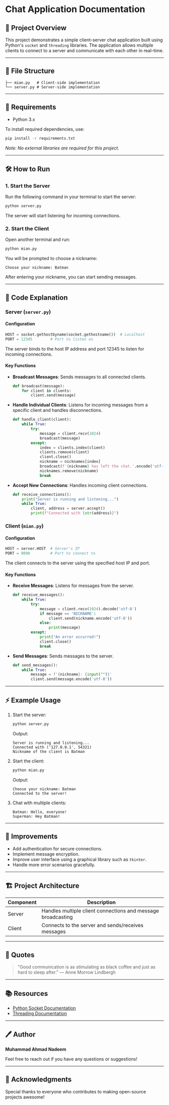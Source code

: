 # Chat Application Documentation

## 🚀 Project Overview
This project demonstrates a simple client-server chat application built using Python's `socket` and `threading` libraries. The application allows multiple clients to connect to a server and communicate with each other in real-time.

---

## 📁 File Structure

```plaintext
├── mian.py   # Client-side implementation
└── server.py # Server-side implementation
```

---

## 🔧 Requirements
- Python 3.x

To install required dependencies, use:
```bash
pip install -r requirements.txt
```
_Note: No external libraries are required for this project._

---

## 🛠️ How to Run

### **1. Start the Server**
Run the following command in your terminal to start the server:
```bash
python server.py
```
The server will start listening for incoming connections.

### **2. Start the Client**
Open another terminal and run:
```bash
python mian.py
```
You will be prompted to choose a nickname:
```plaintext
Choose your nickname: Batman
```
After entering your nickname, you can start sending messages.

---

## 📜 Code Explanation

### **Server (`server.py`)**

#### **Configuration**
```python
HOST = socket.gethostbyname(socket.gethostname())  # Localhost
PORT = 12345        # Port to listen on
```
The server binds to the host IP address and port 12345 to listen for incoming connections.

#### **Key Functions**
- **Broadcast Messages**: Sends messages to all connected clients.
  ```python
  def broadcast(message):
      for client in clients:
          client.send(message)
  ```
- **Handle Individual Clients**: Listens for incoming messages from a specific client and handles disconnections.
  ```python
  def handle_client(client):
      while True:
          try:
              message = client.recv(1024)
              broadcast(message)
          except:
              index = clients.index(client)
              clients.remove(client)
              client.close()
              nickname = nicknames[index]
              broadcast(f'{nickname} has left the chat.'.encode('utf-8'))
              nicknames.remove(nickname)
              break
  ```
- **Accept New Connections**: Handles incoming client connections.
  ```python
  def receive_connections():
      print("Server is running and listening...")
      while True:
          client, address = server.accept()
          print(f"Connected with {str(address)}")
  ```

### **Client (`mian.py`)**

#### **Configuration**
```python
HOST = server.HOST  # Server's IP
PORT = 9090         # Port to connect to
```
The client connects to the server using the specified host IP and port.

#### **Key Functions**
- **Receive Messages**: Listens for messages from the server.
  ```python
  def receive_messages():
      while True:
          try:
              message = client.recv(1024).decode('utf-8')
              if message == 'NICKNAME':
                  client.send(nickname.encode('utf-8'))
              else:
                  print(message)
          except:
              print("An error occurred!")
              client.close()
              break
  ```
- **Send Messages**: Sends messages to the server.
  ```python
  def send_messages():
      while True:
          message = f'{nickname}: {input("")}'
          client.send(message.encode('utf-8'))
  ```

---

## ⚡ Example Usage
1. Start the server:
   ```bash
   python server.py
   ```
   Output:
   ```plaintext
   Server is running and listening...
   Connected with ('127.0.0.1', 54321)
   Nickname of the client is Batman
   ```

2. Start the client:
   ```bash
   python mian.py
   ```
   Output:
   ```plaintext
   Choose your nickname: Batman
   Connected to the server!
   ```
3. Chat with multiple clients:
   ```plaintext
   Batman: Hello, everyone!
   Superman: Hey Batman!
   ```

---

## 📝 Improvements
- Add authentication for secure connections.
- Implement message encryption.
- Improve user interface using a graphical library such as `tkinter`.
- Handle more error scenarios gracefully.

---

## 🏗️ Project Architecture
| Component | Description |
|-----------|-------------|
| Server    | Handles multiple client connections and message broadcasting |
| Client    | Connects to the server and sends/receives messages |

---

## 💭 Quotes
> \"Good communication is as stimulating as black coffee and just as hard to sleep after.\" — Anne Morrow Lindbergh

---

## 📚 Resources
- [Python Socket Documentation](https://docs.python.org/3/library/socket.html)
- [Threading Documentation](https://docs.python.org/3/library/threading.html)

---

## 🖊️ Author
**Muhammad Ahmad Nadeem**

Feel free to reach out if you have any questions or suggestions!

---

## 🌟 Acknowledgments
Special thanks to everyone who contributes to making open-source projects awesome!
